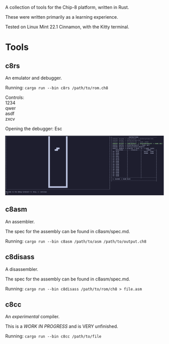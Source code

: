 A collection of tools for the Chip-8 platform, written in Rust.

These were written primarily as a learning experience.

Tested on Linux Mint 22.1 Cinnamon, with the Kitty terminal.

# Tools
## c8rs
An emulator and debugger.

Running: `cargo run --bin c8rs /path/to/rom.ch8`

Controls:  
1234  
qwer  
asdf  
zxcv

Opening the debugger: Esc

![The debug terminal](./images/debug_terminal.png)


## c8asm
An assembler.

The spec for the assembly can be found in c8asm/spec.md.

Running: `cargo run --bin c8asm /path/to/asm /path/to/output.ch8`

## c8disass
A disassembler.

The spec for the assembly can be found in c8asm/spec.md.

Running: `cargo run --bin c8disass /path/to/rom/ch8 > file.asm`

## c8cc
An *experimental* compiler.

This is a *WORK IN PROGRESS* and is VERY unfinished.

Running: `cargo run --bin c8cc /path/to/file`
